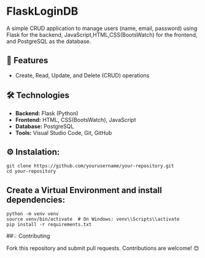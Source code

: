 # FlaskLoginDB

A simple CRUD application to manage users (name, email, password) using Flask for the backend, JavaScript,HTML,CSS(BootsWatch) for the frontend, and PostgreSQL as the database.

## 🚀 Features
- Create, Read, Update, and Delete (CRUD) operations  


## 🛠️ Technologies
- **Backend:** Flask (Python)  
- **Frontend:** HTML, CSS(BootsWatch), JavaScript  
- **Database:** PostgreSQL  
- **Tools:** Visual Studio Code, Git, GitHub  


## ⚙️ Instalation:
```
git clone https://github.com/yourusername/your-repository.git
cd your-repository
```
## Create a Virtual Environment and install dependencies:
```
python -m venv venv
source venv/bin/activate  # On Windows: venv\\Scripts\\activate
pip install -r requirements.txt
```

##💡 Contributing

Fork this repository and submit pull requests. Contributions are welcome! 😊
